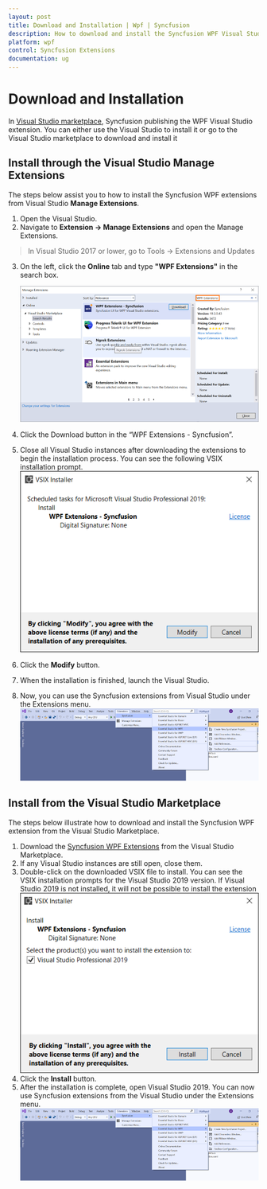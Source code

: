 ```yaml
---
layout: post
title: Download and Installation | Wpf | Syncfusion
description: How to download and install the Syncfusion WPF Visual Studio Extensions from Visual Studio Market Place
platform: wpf
control: Syncfusion Extensions
documentation: ug
---
```



# Download and Installation

In [Visual Studio marketplace](https://marketplace.visualstudio.com/items?itemName=SyncfusionInc.WPFExtension), Syncfusion publishing the WPF Visual Studio extension. You can either use the Visual Studio to install it or go to the Visual Studio marketplace to download and install it

## Install through the Visual Studio Manage Extensions

The steps below assist you to how to install the Syncfusion WPF extensions from Visual Studio **Manage Extensions**.

1.    Open the Visual Studio.
2.    Navigate to **Extension -> Manage Extensions** and open the Manage Extensions.
   > In Visual Studio 2017 or lower, go to Tools -> Extensions and Updates
3.	On the left, click the **Online** tab and type **"WPF Extensions"** in the search box.

      ![Manage Extension](Download-and-Installation-images\ManageExtension.PNG)
4.	Click the Download button in the “WPF Extensions - Syncfusion”.
5.	Close all Visual Studio instances after downloading the extensions to begin the installation process. You can see the following VSIX installation prompt.
      ![Vsix Modify Window](Download-and-Installation-images\VSIXModify.png)
6.    Click the **Modify** button.
7.    When the installation is finished, launch the Visual Studio.
8.	Now, you can use the Syncfusion extensions from Visual Studio under the Extensions menu.
      ![Syncfusion WPF Menu](Download-and-Installation-images\SyncfusionWpfMenu.png)

## Install from the Visual Studio Marketplace

The steps below illustrate how to download and install the Syncfusion WPF extension from the Visual Studio Marketplace.

1.    Download the [Syncfusion WPF Extensions](https://marketplace.visualstudio.com/items?itemName=SyncfusionInc.WPFExtension) from the Visual Studio Marketplace.
2.    If any Visual Studio instances are still open, close them.
3.	Double-click on the downloaded VSIX file to install. You can see the VSIX installation prompts for the Visual Studio 2019 version. If Visual Studio 2019 is not installed, it will not be possible to install the extension
      ![Vsix Modify Window](Download-and-Installation-images\VSIXInstall.png)
4. Click the **Install** button.
5. After the installation is complete, open Visual Studio 2019. You can now use Syncfusion extensions from the Visual Studio under the Extensions menu.
      ![Syncfusion WPF Menu](Download-and-Installation-images\SyncfusionWpfMenu.png)